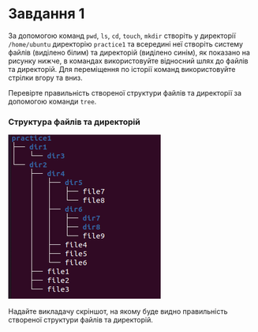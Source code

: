 # Завдання 1

За допомогою команд `pwd`, `ls`, `cd`, `touch`, `mkdir` створіть у директорії `/home/ubuntu` директорію `practice1` та всередині неї створіть систему файлів (виділено білим) та директорій (виділено синім), як показано на рисунку нижче, в командах використовуйте відносний шлях до файлів та директорій. Для переміщення по історії команд використовуйте стрілки вгору та вниз.

Перевірте правильність створеної структури файлів та директорії за допомогою команди `tree`.

### Структура файлів та директорій

![structure1](./structure1.png)

Надайте викладачу скріншот, на якому буде видно правильність створеної структури файлів та директорій.
